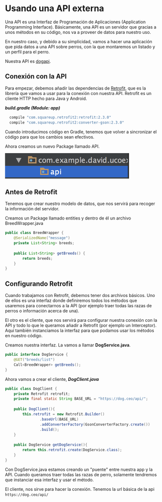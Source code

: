 # Usando una API externa

Una API es una Interfaz de Programación de Aplicaciones (Application Programming Interface). Básicamente, una API es un servidor que gracias a unos métodos en su código, nos va a proveer de datos para nuestro uso.

En nuestro caso, y debido a su simplicidad, vamos a hacer una aplicación que pida datos a una API sobre perros, con la que montaremos un listado y un perfil para el perro.

Nuestra API es [dogapi](https://dog.ceo/dog-api/).

## Conexión con la API

Para empezar, debemos añadir las dependencias de [Retrofit](http://square.github.io/retrofit/), que es la librería que vamos a usar para la conexión con nuestra API. Retrofit es un cliente HTTP hecho para Java y Android.

***build.gradle (Module: app)***
```Java
  compile "com.squareup.retrofit2:retrofit:2.3.0"
  compile "com.squareup.retrofit2:converter-gson:2.3.0"
```
Cuando introducimos código en Gradle, tenemos que volver a sincronizar el código para que los cambios sean efectivos.

Ahora creamos un nuevo Package llamado API.

![Screenshot](img/package_api.png)

## Antes de Retrofit

Tenemos que crear nuestro modelo de datos, que nos servirá para recoger la información del servidor.

Creamos un Package llamado entities y dentro de él un archivo BreedWrapper.java

```java
public class BreedWrapper {
    @SerializedName("message")
    private List<String> breeds;

    public List<String> getBreeds() {
        return breeds;
    }
}
```

## Configurando Retrofit

Cuando trabajamos con Retrofit, debemos tener dos archivos básicos. Uno de ellos es una interfaz donde definiremos todos los métodos que usaremos para conectarnos a la API (por ejemplo traer todas las razas de perros o información acerca de una).

El otro es el cliente, que nos servirá para configurar nuestra conexión con la API y todo lo que le queramos añadir a Retrofit (por ejemplo un Interceptor). Aquí también instanciamos la interfaz para que podamos usar los métodos en nuestro código.

Creamos nuestra interfaz. La vamos a llamar **DogService.java**.

```java
public interface DogService {
    @GET("breeds/list")
    Call<BreedWrapper> getBreeds();
}
```

Ahora vamos a crear el cliente, ***DogClient.java***

```java
public class DogClient {
    private Retrofit retrofit;
    private final static String BASE_URL = "https://dog.ceo/api/";

    public DogClient(){
        this.retrofit = new Retrofit.Builder()
                .baseUrl(BASE_URL)
                .addConverterFactory(GsonConverterFactory.create())
                .build();
    }

    public DogService getDogService(){
        return this.retrofit.create(DogService.class);
    }
}
```
Con DogService.java estamos creando un "puente" entre nuestra app y la API. Cuando queramos traer todas las razas de perro, solamente tendremos que instanciar esa interfaz y usar el método.

El cliente, nos sirve para hacer la conexión. Tenemos la url básica de la api `https://dog.ceo/api/`
